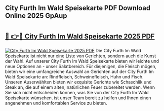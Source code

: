 ## City Furth Im Wald Speisekarte PDF Download Online 2025 GpAup

# <h2><a href="http://gcdg42.nevu.top/?p=City+Furth+Im+Wald+Speisekarte">🔗 👉🔴 City Furth Im Wald Speisekarte 2025 PDF</a></h2>

[![City Furth Im Wald Speisekarte 2025 PDF](https://i.imgur.com/dBaPXMq.png)](http://gcdg42.nevu.top/?p=City+Furth+Im+Wald+Speisekarte)
Die City Furth Im Wald Speisekarte ist nicht nur eine Liste von Gerichten, sondern auch die Kunst der Wahl. Auf unserer City Furth Im Wald Speisekarte bieten wir leichte und neue Optionen an - unser Salatbereich. Für diejenigen, die Fleisch mögen, bieten wir eine umfangreiche Auswahl an Gerichten auf der City Furth Im Wald Speisekarte an: Rindfleisch, Schweinefleisch, Huhn und Fisch. Unseren Auserwählten bieten wir exquisite Gerichte wie Schaschlik und Steak an, die auf einem alten, natürlichen Feuer zubereitet werden. Wenn Sie sich nicht entscheiden können, was Sie von der City Furth Im Wald Speisekarte wünschen, ist unser Team bereit zu helfen und Ihnen einen angenehmen und komfortablen Service zu bieten.
